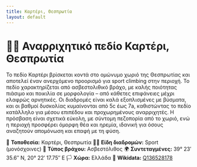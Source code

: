 ```yaml
---
title: Καρτέρι, Θεσπρωτία
layout: default
---
```


# 🧗‍♀️ Αναρριχητικό πεδίο Καρτέρι, Θεσπρωτία

Το πεδίο Καρτέρι βρίσκεται κοντά στο ομώνυμο χωριό της Θεσπρωτίας και αποτελεί έναν ανερχόμενο προορισμό για sport climbing στην περιοχή.
Το πεδίο χαρακτηρίζεται από ασβεστολιθικό βράχο, με καλής ποιότητας πιάσιμο και ποικιλία σε μορφολογία – από κάθετες επιφάνειες μέχρι ελαφρώς αρνητικές. Οι διαδρομές είναι καλά εξοπλισμένες με βύσματα, και οι βαθμοί δυσκολίας κυμαίνονται από 5c έως 7a, καθιστώντας το πεδίο κατάλληλο για μέσου επιπέδου και προχωρημένους αναρριχητές. Η πρόσβαση είναι σχετικά εύκολη, με σύντομη πεζοπορία από το χωριό, ενώ η περιοχή προσφέρει όμορφη θέα και ηρεμία, ιδανική για όσους αναζητούν απομόνωση και επαφή με τη φύση.

📍 **Τοποθεσία:** Καρτέρι, Θεσπρωτία 
🧗‍♀️ **Είδη διαδρομών:** Sport (μονόσχοινες) 
🧱 **Τύπος βράχου:** Ασβεστόλιθος
🌍 **Συντεταγμένες:** 39° 23′ 35.6″ N, 20° 22′ 17.75″ E
🏳️ **Χώρα:**  Ελλάδα 
🔗 **Wikidata:** [Q136528178](https://www.wikidata.org/wiki/Q136528178)


